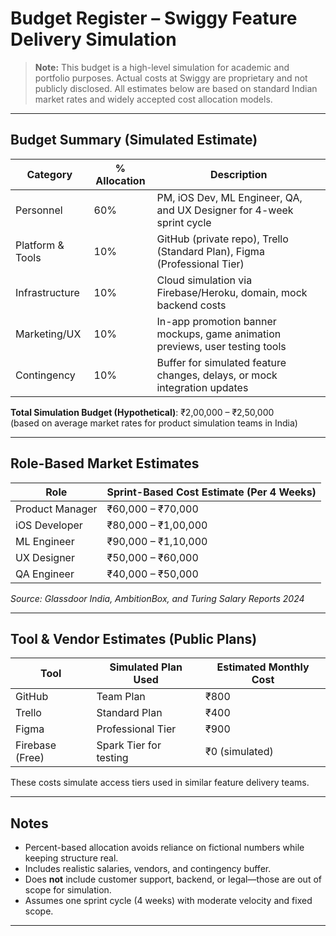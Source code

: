 # Budget Register – Swiggy Feature Delivery Simulation

>  **Note:** This budget is a high-level simulation for academic and portfolio purposes. Actual costs at Swiggy are proprietary and not publicly disclosed. All estimates below are based on standard Indian market rates and widely accepted cost allocation models.

---

##  Budget Summary (Simulated Estimate)

| Category         | % Allocation | Description                                                                 |
|------------------|--------------|-----------------------------------------------------------------------------|
| Personnel        | 60%          | PM, iOS Dev, ML Engineer, QA, and UX Designer for 4-week sprint cycle       |
| Platform & Tools | 10%          | GitHub (private repo), Trello (Standard Plan), Figma (Professional Tier)    |
| Infrastructure   | 10%          | Cloud simulation via Firebase/Heroku, domain, mock backend costs            |
| Marketing/UX     | 10%          | In-app promotion banner mockups, game animation previews, user testing tools |
| Contingency      | 10%          | Buffer for simulated feature changes, delays, or mock integration updates   |

**Total Simulation Budget (Hypothetical)**: ₹2,00,000 – ₹2,50,000  
(based on average market rates for product simulation teams in India)

---

##  Role-Based Market Estimates

| Role             | Sprint-Based Cost Estimate (Per 4 Weeks) |
|------------------|------------------------------------------|
| Product Manager  | ₹60,000 – ₹70,000                         |
| iOS Developer    | ₹80,000 – ₹1,00,000                       |
| ML Engineer      | ₹90,000 – ₹1,10,000                       |
| UX Designer      | ₹50,000 – ₹60,000                         |
| QA Engineer      | ₹40,000 – ₹50,000                         |

_Source: Glassdoor India, AmbitionBox, and Turing Salary Reports 2024_

---

##  Tool & Vendor Estimates (Public Plans)

| Tool             | Simulated Plan Used     | Estimated Monthly Cost |
|------------------|-------------------------|--------------------------|
| GitHub           | Team Plan               | ₹800                     |
| Trello           | Standard Plan           | ₹400                     |
| Figma            | Professional Tier       | ₹900                     |
| Firebase (Free)  | Spark Tier for testing  | ₹0 (simulated)          |

These costs simulate access tiers used in similar feature delivery teams.

---

##  Notes

- Percent-based allocation avoids reliance on fictional numbers while keeping structure real.
- Includes realistic salaries, vendors, and contingency buffer.
- Does **not** include customer support, backend, or legal—those are out of scope for simulation.
- Assumes one sprint cycle (4 weeks) with moderate velocity and fixed scope.

---
